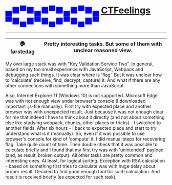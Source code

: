 # <font color="blue">▄■▀■▄■▀■▄■▀■▄ [CTFeelings](https://cybersecuritybase.github.io/ctf/) ▀■▄■▀■▄■▀■▄■▀</font>
- - - -
🏠 **førstedag**|Pretty interesting tasks. But some of them with unclear reasoned view. |
----------------|-----------------------------------------------------------------------|

My own large stack was with "Key Validation Service Two". In general, based on my too small experience with JavaScript, Webpack and debugging such things.
It was clear where is 'flag'. But it was unclear how to 'calculate' (receive, find, decrypt, capture) it. And what if there are any other connections with something more than JavaScript. 

Also, Internet Explorer 11 (Windows 10) is not supported. Microsoft Edge was with not enough view under browser's console (I downloaded important .js-file manually). First try with expected place and another browser was with unexpected result. Just because it was not enough clear for me that indeed I have to think about it directly (and not about something else like studying webpack, chunks, other places or tricks) - I switched to another fields. After six hours - I back to expected place and start to try understand what is it (manually). So, even if it was possible to use browser's console for kind of 'compute' it. I did manual steps for recovering flag. Take quite count of time. Then double check that it was possible to calculate briefly and I found that my first try was with 'unintended' payload (and, as result, broken output).
All other tasks are pretty common and interesting ones. At least, for logical sorting. Exception with RSA calculation - based on something first tries to calculate was with huge delay about proper result. Decided to find good enough tool for such calculation. And result is received briefly (as expected for such task).
